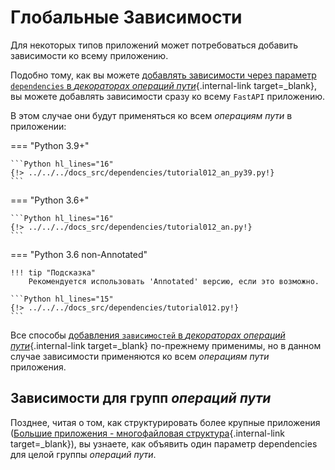 # Глобальные Зависимости

Для некоторых типов приложений может потребоваться добавить зависимости ко всему приложению.

Подобно тому, как вы можете [добавлять зависимости через параметр `dependencies` в *декораторах операций пути*](dependencies-in-path-operation-decorators.md){.internal-link target=_blank}, вы можете добавлять зависимости сразу ко всему `FastAPI` приложению.

В этом случае они будут применяться ко всем *операциям пути* в приложении:

=== "Python 3.9+"

    ```Python hl_lines="16"
    {!> ../../../docs_src/dependencies/tutorial012_an_py39.py!}
    ```

=== "Python 3.6+"

    ```Python hl_lines="16"
    {!> ../../../docs_src/dependencies/tutorial012_an.py!}
    ```

=== "Python 3.6 non-Annotated"

    !!! tip "Подсказка"
        Рекомендуется использовать 'Annotated' версию, если это возможно.

    ```Python hl_lines="15"
    {!> ../../../docs_src/dependencies/tutorial012.py!}
    ```

Все способы [добавления `зависимостей` в *декораторах операций пути*](dependencies-in-path-operation-decorators.md){.internal-link target=_blank} по-прежнему применимы, но в данном случае зависимости применяются ко всем *операциям пути* приложения.

## Зависимости для групп *операций пути*

Позднее, читая о том, как структурировать более крупные приложения ([Большие приложения - многофайловая структура](../../tutorial/bigger-applications.md){.internal-link target=_blank}), вы узнаете, как объявить один параметр dependencies для целой группы *операций пути*.
